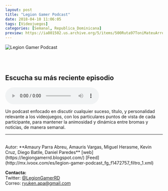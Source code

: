 ```yaml
---
layout: post
title: "Legion Gamer Podcast"
date: 2018-04-10 11:06:05
tags: [Videojuegos]
categories: [Semanal, Republica_Dominicana]
preview: https://ia801502.us.archive.org/5/items/500Ruta97ToniMateuArrom/300legion%20gamer%20logo%20-%20Amaury%20Parra%20Abreu.jpg
---
```


![Legion Gamer Podcast](https://ia601502.us.archive.org/5/items/500Ruta97ToniMateuArrom/500legion%20gamer%20logo%20-%20Amaury%20Parra%20Abreu.jpg)

<br/>
<br/>

## Escucha su más reciente episodio

<!--reproductor-feed=http://mx.ivoox.com/es/legion-gamer-podcast_fg_f1472757_filtro_1.xml-->
<!--reproductor-start-->
<audio id="audio" preload="auto" controls="" src="http://mx.ivoox.com/es/legion-gamer-podcast-33-gaminforme-semanal-gamefemerides_mf_27594042_feed_1.mp3"></audio>
<!--reproductor-end-->

Un podcast enfocado en discutir cualquier suceso, título, y personalidad relevante a los videojuegos, con los particulares puntos de vista de cada participante, para mantener la animosidad y dinámica entre bromas y noticias, de manera semanal.  

_ _ _
<br>
Autor: **Amaury Parra Abreu, Amauris Vargas, Miguel Herasme, Kevin Cruz, Diego Batlle, Daniel Paredes**  
[web](https://legiongamerrd.blogspot.com/)  
[Feed](http://mx.ivoox.com/es/legion-gamer-podcast_fg_f1472757_filtro_1.xml)  



**Contacta:**  
Twitter: [@LegionGamerRD](https://twitter.com/LegionGamerRD)  
Correo: [ryuken.apa@gmail.com](mailto:ryuken.apa@gmail.com)  
